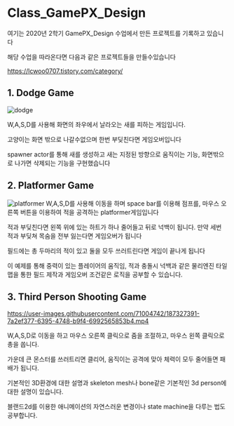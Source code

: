 # Class_GamePX_Design
여기는 2020년 2학기 GamePX_Design 수업에서 만든 프로젝트를 기록하고 있습니다

해당 수업을 따라온다면 다음과 같은 프로젝트들을 만들수있습니다

https://lcwoo0707.tistory.com/category/

## 1. Dodge Game

![dodge](https://user-images.githubusercontent.com/71004742/187075374-7a56e076-a163-49fe-a877-ba2873c47d4b.JPG)

W,A,S,D를 사용해 화면의 좌우에서 날라오는 새를 피하는 게임입니다.

고양이는 화면 밖으로 나갈수없으며 한번 부딪친다면 게임오버입니다

spawner actor를 통해 새를 생성하고 새는 지정된 방향으로 움직이는 기능,
화면밖으로 나가면 삭제되는 기능을 구현했습니다

## 2. Platformer Game
![platformer](https://user-images.githubusercontent.com/71004742/187076019-f88339d8-81a9-49e9-8b57-aa59fb087f15.JPG)
W,A,S,D를 사용해 이동을 하며 space bar를 이용해 점프를, 마우스 오른쪽 버튼을 이용하여 적을 공격하는 platformer게임입니다

적과 부딪친다면 왼쪽 위에 있는 하트가 하나 줄어들고 뒤로 넉백이 됩니다.
만약 세번 적과 부딪쳐 목숨을 전부 잃는다면 게임오버가 됩니다

필드에는 총 두마리의 적이 있고 둘을 모두 쓰러트린다면 게임이 끝나게 됩니다

이 예제를 통해 중력이 있는 플레이어의 움직임, 적과 충돌시 넉백과 같은 물리엔진
타일맵을 통한 필드 제작과 게임오버 조건같은 로직을 공부할 수 있습니다.

## 3. Third Person Shooting Game

https://user-images.githubusercontent.com/71004742/187327391-7a2ef377-6395-4748-b9f4-6992565853b4.mp4

W,A,S,D로 이동을 하고 마우스 오른쪽 클릭으로 줌을 조절하고, 마우스 왼쪽 클릭으로 총을 쏩니다.

가운데 큰 몬스터를 쓰러트리면 클리어, 움직이는 공격에 맞아 체력이 모두 줄어들면 패배가 됩니다.

기본적인 3D환경에 대한 설명과 skeleton mesh나 bone같은 기본적인 3d person에 대한 설명이 있습니다.

블랜드2d를 이용한 애니메이션의 자연스러운 변경이나 state machine을 다루는 법도 공부합니다.
